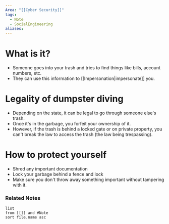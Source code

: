```yaml
---
Area: "[[Cyber Security]]"
tags:
  - Note
  - SocialEngineering
aliases:
---
```

# What is it? 
- Someone goes into your trash and tries to find things like bills, account numbers, etc.
- They can use this information to [[Impersonation|impersonate]] you. 
# Legality of dumpster diving
- Depending on the state, it can be legal to go through someone else's trash.
- Once it's in the garbage, you forfeit your ownership of it.
- However, if the trash is behind a locked gate or on private property, you can't break the law to access the trash (the law being trespassing). 
# How to protect yourself
- Shred any important documentation
- Lock your garbage behind a fence and lock
- Make sure you don't throw away something important without tampering with it.
### Related Notes
```dataview
list
from [[]] and #Note 
sort file.name asc
```
